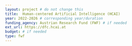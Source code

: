 ```yaml
---
layout: project # do not change this
title: 	Human-centered Artificial Intelligence (HCAI)
year: 2022-2026	# corresponding year/duration
funding_agency: Austrian Research Fund (FWF) # if needed
ext_url: https://dfc.hcai.at
budget: # if needed
type: fwf
---
```

